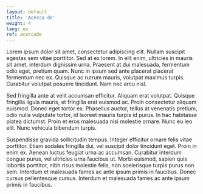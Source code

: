 ```yaml
---
layout: default
title: 'Acerca de'
weight: 4
lang: es
ref: acercade
---
```


Lorem ipsum dolor sit amet, consectetur adipiscing elit. Nullam suscipit egestas sem vitae porttitor. Sed at ex lorem. In elit enim, ultricies in mauris sit amet, interdum dignissim urna. Praesent at dui malesuada, fermentum odio eget, pretium quam. Nunc in ipsum sed ante placerat placerat fermentum nec ex. Quisque ac rutrum mauris, volutpat maximus turpis. Curabitur volutpat posuere tincidunt. Nam nec arcu nisl.  

Sed fringilla ante at velit accumsan efficitur. Aliquam erat volutpat. Quisque fringilla ligula mauris, et fringilla erat euismod ac. Proin consectetur aliquam euismod. Donec eget tortor ex. Phasellus auctor, tellus at venenatis pretium, odio nulla vulputate tortor, id laoreet mauris turpis id purus. In hac habitasse platea dictumst. Proin et eros malesuada nisi molestie ornare. Nunc eu leo elit. Nunc vehicula bibendum turpis.  

Suspendisse gravida sollicitudin tempus. Integer efficitur ornare felis vitae porttitor. Etiam sodales fringilla dui, vel suscipit dolor tincidunt eget. Proin in enim ex. Aenean luctus feugiat urna ac accumsan. Curabitur interdum congue purus, vel ultricies urna faucibus ut. Morbi euismod, sapien quis lobortis porttitor, nibh risus molestie felis, non scelerisque turpis purus non sem. Interdum et malesuada fames ac ante ipsum primis in faucibus. Donec cursus pellentesque cursus. Interdum et malesuada fames ac ante ipsum primis in faucibus.
